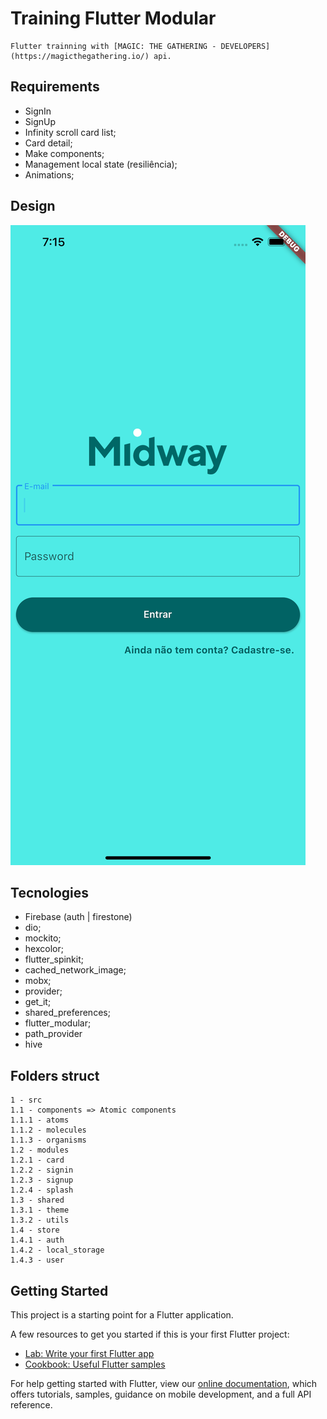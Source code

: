 # Training Flutter Modular
    Flutter trainning with [MAGIC: THE GATHERING - DEVELOPERS](https://magicthegathering.io/) api.
## Requirements
- SignIn
- SignUp
- Infinity scroll card list;
- Card detail;
- Make components;
- Management local state (resiliência);
- Animations;

## Design

![alt_text](https://github.com/marcelochb/training-flutter-modular/blob/main/assets/design/signin.png)

## Tecnologies
  - Firebase (auth | firestone)
  - dio;
  - mockito;
  - hexcolor;
  - flutter_spinkit;
  - cached_network_image;
  - mobx;
  - provider;
  - get_it;
  - shared_preferences;
  - flutter_modular;
  - path_provider
  - hive
## Folders struct
    1 - src
    1.1 - components => Atomic components
    1.1.1 - atoms
    1.1.2 - molecules
    1.1.3 - organisms
    1.2 - modules
    1.2.1 - card
    1.2.2 - signin
    1.2.3 - signup
    1.2.4 - splash
    1.3 - shared
    1.3.1 - theme
    1.3.2 - utils
    1.4 - store
    1.4.1 - auth
    1.4.2 - local_storage
    1.4.3 - user

## Getting Started

This project is a starting point for a Flutter application.

A few resources to get you started if this is your first Flutter project:

- [Lab: Write your first Flutter app](https://flutter.dev/docs/get-started/codelab)
- [Cookbook: Useful Flutter samples](https://flutter.dev/docs/cookbook)

For help getting started with Flutter, view our
[online documentation](https://flutter.dev/docs), which offers tutorials,
samples, guidance on mobile development, and a full API reference.
